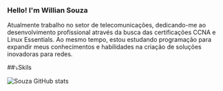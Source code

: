 ### Hello! I'm Willian Souza

Atualmente trabalho no setor de telecomunicações, dedicando-me ao desenvolvimento profissional através da busca das certificações CCNA e Linux Essentials. Ao mesmo tempo, estou estudando programação para expandir meus conhecimentos e habilidades na criação de soluções inovadoras para redes.

##⤵️Skils



![Souza GitHub stats](https://github-readme-stats.vercel.app/api/top-langs/?username=techsouza&theme=blue-green)

